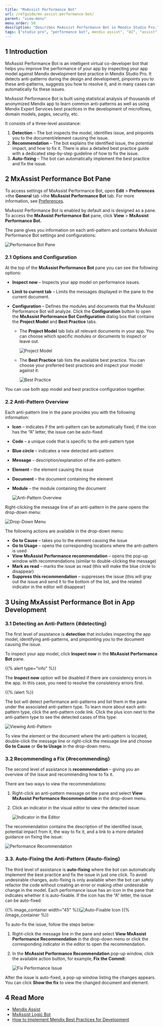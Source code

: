 ```yaml
---
title: "MxAssist Performance Bot"
url: /refguide/mx-assist-performance-bot/
parent: "view-menu"
menu_order: 50
description: "Describes MxAssist Performance Bot in Mendix Studio Pro."
tags: ["studio pro", "performance bot", mendix assist", "AI", "assist", "mx assist"]
---
```


## 1 Introduction 

MxAssist Performance Bot is an intelligent virtual co-developer bot that helps you improve the performance of your app by inspecting your app model against Mendix development best practice in Mendix Studio Pro. It detects anti-patterns during the design and development, pinpoints you to these anti-patterns, suggests you how to resolve it, and in many cases can automatically fix these issues. 

MxAssist Performance Bot is built using statistical analysis of thousands of anonymized Mendix app to learn common anti-patterns as well as using Mendix Expert Services best practices in the development of microflows, domain models, pages, security, etc.

It consists of a three-level assistance:

1. **Detection** – The bot inspects the model, identifies issue, and pinpoints you to the document/element causing the issue.
2. **Recommendation** – The bot explains the identified issue, the potential impact, and how to fix it. There is also a detailed best practice guide with a dedicated step-by-step guideline of how to fix the issue.
3. **Auto-fixing** – The bot can automatically implement the best practice and fix the issue.

## 2 MxAssist Performance Bot Pane

To access settings of MxAssist Performance Bot, open **Edit** > **Preferences** >the **General** tab >the **MxAssist Performance Bot** tab. For more information, see [Preferences](preferences-dialog).

MxAssist Performance Bot is enabled by default and is designed as a pane. To access the **MxAssist Performance Bot** pane, click **View** > **MxAssist Performance Bot.**

The pane gives you information on each anti-pattern and contains MxAssist Performance Bot settings and configurations:

![Performance Bot Pane](attachments/mx-assist-performance-bot/performance-bot-pane.png)

### 2.1 Options and Configuration

At the top of the **MxAssist Performance Bot** pane you can see the following options: 

* **Inspect now** – Inspects your app model on performance issues. 
* **Limit to current  tab** – Limits the messages displayed in the pane to the current document.
* **Configuration** – Defines the modules and documents that the MxAssist Performance Bot will analyze. Click the **Configuration** button to open the **MxAssist Performance Bot Configuration** dialog box that contains the **Project Model** and **Best Practice** tabs.

    * The **Project Model** tab lists all relevant documents in your app. You can choose which specific modules or documents to inspect or leave out. 

        ![Project Model](attachments/mx-assist-performance-bot/project-model.jpg)

    * The **Best Practice** tab lists the available best practice. You can choose your preferred best practices and inspect your model against it: 

        ![Best Practice](attachments/mx-assist-performance-bot/best-practice.jpg)

You can use both app model and best practice configuration together. 

### 2.2 Anti-Pattern Overview

Each anti-pattern line in the pane provides you with the following information: 

* **Icon** – indicates if the anti-pattern can be automatically fixed; if the icon has the “A” letter, the issue can be auto-fixed
* **Code** – a unique code that is specific to the anti-pattern type 
* **Blue circle** – indicates a new detected anti-pattern
* **Message** – description/explanation of the anti-pattern 
* **Element** – the element causing the issue
* **Document** – the document containing the element
* **Module** – the module containing the document 

    ![Anti-Pattern Overview](attachments/mx-assist-performance-bot/anti-pattern-overview.jpg)

Right-clicking the message line of an anti-pattern in the pane opens the drop-down menu:

![Drop-Down Menu](attachments/mx-assist-performance-bot/drop-down-menu.jpg)

The following actions are available in the drop-down menu:

* **Go to Cause** – takes you to the element causing the issue
* **Go to Usage** – opens the corresponding locations where the anti-pattern is used
* **View MxAssist Performance recommendation** – opens the pop-up window with recommendations (similar to double-clicking the message)
* **Mark as read** – marks the issue as read (this will make the blue circle to disappear)
* **Suppress this recommendation** – suppresses the issue (this will gray out the issue and send it to the bottom of the list, and the related indicator in the editor will disappear)

## 3 Using MxAssist Performance Bot in App Development  

### 3.1 Detecting an Anti-Pattern {#detecting}

The first level of assistance is **detection** that includes inspecting the app model, identifying anti-patterns, and pinpointing you to the document causing the issue. 

To inspect your app model, click **Inspect now** in the **MxAssist Performance Bot** pane. 

{{% alert type="info" %}}

The **Inspect now** option will be disabled if there are consistency errors in the app. In this case, you need to resolve the consistency errors first. 

{{% /alert %}}

The bot will detect performance anti-patterns and list them in the pane under the associated anti-pattern type. To learn more about each anti-pattern type, click the anti-pattern code link. Click the plus icon next to the anti-pattern type to see the detected cases of this type:

![Viewing Anti-Pattern](attachments/mx-assist-performance-bot/viewing-anti-pattern.jpg)

To view the element or the document where the anti-pattern is located, double-click the message line or right-click the message line and choose **Go to Cause** or **Go to Usage** in the drop-down menu.

### 3.2 Recommending a Fix {#recommending}

The second level of assistance is **recommendation** – giving you an overview of the issue and recommending how to fix it. 

There are two ways to view the recommendations:

1.  Right-click an anti-pattern message on the pane and select **View MxAssist Performance Recommendation** in the drop-down menu. 
2. Click an indicator in the visual editor to view the detected issue:

   ![Indicator in the Editor](attachments/mx-assist-performance-bot/indicator-in-editor.jpg)

The recommendation contains the description of the identified issue, potential impact from it, the way to fix it, and a link to a more detailed guidance on fixing the issue: 

![Performance Recommendation](attachments/mx-assist-performance-bot/performance-recommendation.jpg)

### 3.3. Auto-Fixing the Anti-Pattern {#auto-fixing}

The third level of assistance is **auto-fixing** where the bot can automatically implement the best practice and fix the issue in just one click. To avoid undesirable changes, auto-fixing is only available when the bot can safely refactor the code without creating an error or making other undesirable change in the model. Each performance issue has an icon in the pane that indicates whether it is auto-fixable. If the icon has the “A” letter, the issue can be auto-fixed:

{{% image_container width="45" %}}![Auto-Fixable Icon](attachments/mx-assist-performance-bot/auto-fixable.png)
{{% /image_container %}}

To auto-fix the issue, follow the steps below:

1. Right-click the message line in the pane and select **View MxAssist Performance Recommendation** in the drop-down menu or click the corresponding indicator in the editor to open the recommendation.
2. In the **MxAssist Performance Recommendation** pop-up window, click the available action button, for example, **Fix the Commit**: 

    ![Fix Performance Issue](attachments/mx-assist-performance-bot/fix-performance-issue.jpg)

After the issue is auto-fixed, a pop-up window listing the changes appears. You can click **Show the fix** to view the changed document and element. 

## 4 Read More

* [Mendix Assist](mx-assist-studio-pro)
* [MxAssist Logic Bot](mx-assist-logic-bot)
* [How to Implement Mendix Best Practices for Development](/howto/general/dev-best-practices)
